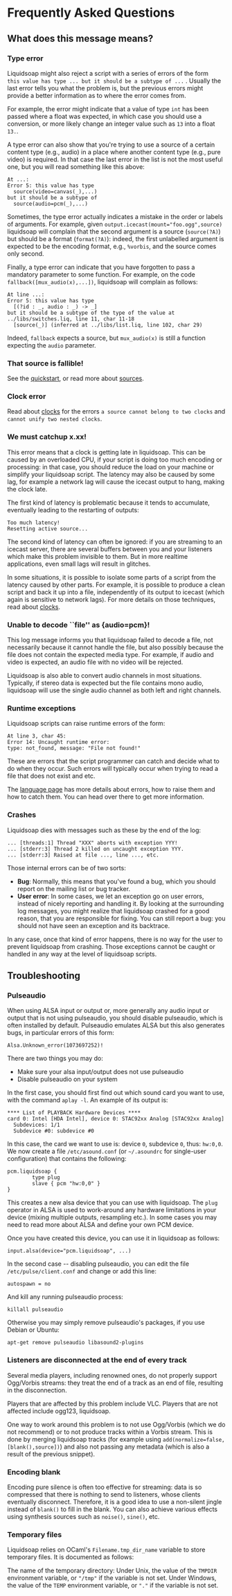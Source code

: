# Frequently Asked Questions

## What does this message means?

### Type error

Liquidsoap might also reject a script with a series of errors of the form ` this value has type ... but it should be a subtype of ...`
. Usually the last error tells you what the problem is, but the previous errors might provide a better information as to where the error comes from.

For example, the error might indicate that a value of type `int` has been passed where a float was expected, in which case you should use a conversion, or more likely change an integer value such as `13` into a float `13.`.

A type error can also show that you're trying to use a source of a certain content type (e.g., audio) in a place where another content type (e.g., pure video) is required. In that case the last error in the list is not the most useful one, but you will read something like this above:

```
At ...:
Error 5: this value has type
  source(video=canvas(_),...)
but it should be a subtype of
  source(audio=pcm(_),...)
```

Sometimes, the type error actually indicates a mistake in the order or labels of arguments. For example, given `output.icecast(mount="foo.ogg",source)` liquidsoap will complain that the second argument is a source (`source(?A)`) but should be a format (`format(?A)`): indeed, the first unlabelled argument is expected to be the encoding format, e.g., `%vorbis`, and the source comes only second.

Finally, a type error can indicate that you have forgotten to pass a mandatory parameter to some function. For example, on the code `fallback([mux_audio(x),...])`, liquidsoap will complain as follows:

```
At line ...:
Error 5: this value has type
  [(?id : _, audio : _) -> _]
but it should be a subtype of the type of the value at ../libs/switches.liq, line 11, char 11-18
  [source(_)] (inferred at ../libs/list.liq, line 102, char 29)
```

Indeed, `fallback` expects a source, but `mux_audio(x)` is still a function expecting the `audio` parameter.

### That source is fallible!

See the [quickstart](quick_start.html), or read more about
[sources](sources.html).

### Clock error

Read about [clocks](clocks.html) for the errors
`a source cannot belong to two clocks`
and
`cannot unify two nested clocks`.

### We must catchup x.xx!

This error means that a clock is getting late in liquidsoap. This can
be caused by an overloaded CPU, if your script is doing too much encoding
or processing: in that case, you should reduce the load on your machine
or simplify your liquidsoap script. The latency may also be caused by
some lag, for example a network lag will cause the icecast output to
hang, making the clock late.

The first kind of latency is problematic because it tends to accumulate,
eventually leading to the restarting of outputs:

```
Too much latency!
Resetting active source...
```

The second kind of latency can often be ignored: if you are streaming to
an icecast server, there are several buffers between you and your
listeners which make this problem invisible to them. But in more realtime
applications, even small lags will result in glitches.

In some situations, it is possible to isolate some parts of a script
from the latency caused by other parts. For example, it is possible to
produce a clean script and back it up into a file, independently of
its output to icecast (which again is sensitive to network lags).
For more details on those techniques, read about [clocks](clocks.html).

### Unable to decode ``file'' as {audio=pcm}!

This log message informs you that liquidsoap failed to decode a file, not
necessarily because it cannot handle the file, but also possibly because
the file does not contain the expected media type. For example, if audio and video
is expected, an audio file with no video will be rejected.

Liquidsoap is also able to convert audio channels in most situations. Typically,
if stereo data is expected but the file contains mono audio, liquidsoap will use
the single audio channel as both left and right channels.

### Runtime exceptions

Liquidsoap scripts can raise runtime errors of the form:

```
At line 3, char 45:
Error 14: Uncaught runtime error:
type: not_found, message: "File not found!"
```

These are errors that the script programmer can catch and decide what to do when they
occur. Such errors will typically occur when trying to read a file that does not
exist and etc.

The [language page](language.html) has more details about errors, how to raise them
and how to catch them. You can head over there to get more information.

### Crashes

Liquidsoap dies with messages such as these by the end of the log:

```
... [threads:1] Thread "XXX" aborts with exception YYY!
... [stderr:3] Thread 2 killed on uncaught exception YYY.
... [stderr:3] Raised at file ..., line ..., etc.
```

Those internal errors can be of two sorts:

- **Bug**: Normally, this means that you've found a bug, which you should report on the mailing list or bug tracker.
- **User error**: In some cases, we let an exception go on user errors, instead of nicely reporting and handling it. By looking at the surrounding log messages, you might realize that liquidsoap crashed for a good reason, that you are responsible for fixing. You can still report a bug: you should not have seen an exception and its backtrace.

In any case, once that kind of error happens, there is no way for the
user to prevent liquidsoap from crashing. Those exceptions cannot be
caught or handled in any way at the level of liquidsoap scripts.

## Troubleshooting

### Pulseaudio

When using ALSA input or output or, more generally any audio input or output
that is not using pulseaudio, you should disable pulseaudio, which is often installed
by default. Pulseaudio emulates ALSA but this also generates bugs,
in particular errors of this form:

```
Alsa.Unknown_error(1073697252)!
```

There are two things you may do:

- Make sure your alsa input/output does not use pulseaudio
- Disable pulseaudio on your system

In the first case, you should first find out which sound card you want to use,
with the command `aplay -l`. An example of its output is:

```
**** List of PLAYBACK Hardware Devices ****
card 0: Intel [HDA Intel], device 0: STAC92xx Analog [STAC92xx Analog]
  Subdevices: 1/1
  Subdevice #0: subdevice #0
```

In this case, the card we want to use is: device `0`, subdevice `0`, thus:
`hw:0,0`. We now create a file `/etc/asound.conf` (or `~/.asoundrc` for single-user
configuration) that contains the following:

```liquidsoap
pcm.liquidsoap {
        type plug
        slave { pcm "hw:0,0" }
}
```

This creates a new alsa device that you can use with liquidsoap. The `plug` operator
in ALSA is used to work-around any hardware limitations in your device (mixing multiple
outputs, resampling etc.). In some cases you may need to read more about ALSA and define
your own PCM device.

Once you have created this device, you can use it in liquidsoap as follows:

```liquidsoap
input.alsa(device="pcm.liquidsoap", ...)
```

In the second case -- disabling pulseaudio, you can edit the file `/etc/pulse/client.conf` and
change or add this line:

```
autospawn = no
```

And kill any running pulseaudio process:

```
killall pulseaudio
```

Otherwise you may simply remove pulseaudio's packages, if you use Debian or Ubuntu:

```
apt-get remove pulseaudio libasound2-plugins
```

### Listeners are disconnected at the end of every track

Several media players, including renowned ones, do not properly support
Ogg/Vorbis streams: they treat the end of a track as an end of file,
resulting in the disconnection.

Players that are affected by this problem include VLC.
Players that are not affected include ogg123, liquidsoap.

One way to work around this problem is to not use Ogg/Vorbis (which we
do not recommend) or to not produce tracks within a Vorbis stream.
This is done by merging liquidsoap tracks (for example using
`add(normalize=false,[blank(),source])`)
and also not passing any metadata
(which is also a result of the previous snippet).

### Encoding blank

Encoding pure silence is often too effective for streaming: data is so
compressed that there is nothing to send to listeners, whose clients
eventually disconnect. Therefore, it is a good idea to use a non-silent
jingle instead of `blank()` to fill in the blank. You can
also achieve various effects using synthesis sources such as
`noise()`, `sine()`, etc.

### Temporary files

Liquidsoap relies on OCaml's `Filename.tmp_dir_name` variable to store temporary
files. It is documented as follows:

The name of the temporary directory: Under Unix, the value of the `TMPDIR` environment
variable, or `"/tmp"` if the variable is not set. Under Windows, the value of the `TEMP`
environment variable, or `"."` if the variable is not set.
